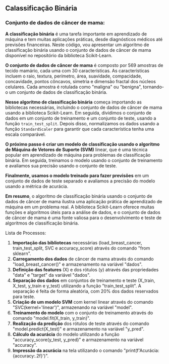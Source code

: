 ## Calassificação Binária

### Conjunto de dados de câncer de mama:

**A classificação binária** é uma tarefa importante em aprendizado de máquina e tem muitas aplicações práticas, desde diagnósticos médicos até previsões financeiras. Neste código, vou apresentar um algoritmo de classificação binária usando o conjunto de dados de câncer de mama disponível no repositório da biblioteca Scikit-Learn.

**O conjunto de dados de câncer de mama** é composto por 569 amostras de tecido mamário, cada uma com 30 características. As características incluem o raio, textura, perímetro, área, suavidade, compacidade, concavidade, pontos côncavos, simetria e dimensão fractal dos núcleos celulares. Cada amostra é rotulada como "maligna" ou "benigna", tornando-o um conjunto de dados de classificação binária.

**Nesse algoritmo de classificação binária** começa importando as bibliotecas necessárias, incluindo o conjunto de dados de câncer de mama usando a biblioteca Scikit-Learn. Em seguida, dividimos o conjunto de dados em um conjunto de treinamento e um conjunto de teste, usando a função `train_test_split`. Depois disso, normalizamos os dados usando a função `StandardScaler` para garantir que cada característica tenha uma escala comparável.

**O próximo passo é criar um modelo de classificação usando o algoritmo de Máquina de Vetores de Suporte (SVM)** linear, que é uma técnica popular em aprendizado de máquina para problemas de classificação binária. Em seguida, treinamos o modelo usando o conjunto de treinamento e avaliamos sua precisão usando o conjunto de teste.

**Finalmente, usamos o modelo treinado para fazer previsões** em um conjunto de dados de teste separado e avaliamos a precisão do modelo usando a métrica de acurácia.

**Em resumo**, o algoritmo de classificação binária usando o conjunto de dados de câncer de mama ilustra uma aplicação prática de aprendizado de máquina em um problema real. A biblioteca Scikit-Learn oferece muitas funções e algoritmos úteis para a análise de dados, e o conjunto de dados de câncer de mama é uma fonte valiosa para o desenvolvimento e teste de algoritmos de classificação binária.

Lista de Processos:

1. **Importação das bibliotecas** necessárias (load_breast_cancer, train_test_split, SVC e accuracy_score) através do comando "from sklearn".
2. **Carregamento dos dados** de câncer de mama através do comando "load_breast_cancer()" e armazenamento na variável "dados".
3. **Definição das features** (X) e dos rótulos (y) através das propriedades "data" e "target" da variável "dados".
4. **Separação dos dados** em conjuntos de treinamento e teste (X_train, X_test, y_train e y_test) utilizando a função "train_test_split". A separação é feita de forma aleatória, com 20% dos dados reservados para teste.
5. **Criação de um modelo SVM** com kernel linear através do comando "SVC(kernel='linear')", armazenando na variável "model".
6. **Treinamento do modelo** com o conjunto de treinamento através do comando "model.fit(X_train, y_train)".
7. **Realização da predição** dos rótulos de teste através do comando "model.predict(X_test)" e armazenamento na variável "y_pred".
8. **Cálculo da acurácia** do modelo utilizando a função "accuracy_score(y_test, y_pred)" e armazenamento na variável "accuracy".
9. **Impressão da acurácia** na tela utilizando o comando "print(f'Acurácia: {accuracy:.2f}')".
